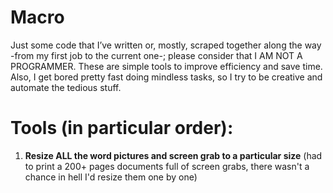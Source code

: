 # Macro
Just some code that I’ve written or, mostly, scraped together along the way -from my first job to the current one-; please consider that I AM NOT A PROGRAMMER. These are simple tools to improve efficiency and save time. Also, I get bored pretty fast doing mindless tasks, so I try to be creative and automate the tedious stuff.

# Tools (in particular order):
1. **Resize ALL the word pictures and screen grab to a particular size** (had to print a 200+ pages documents full of screen grabs, there wasn't a chance in hell I'd resize them one by one)
